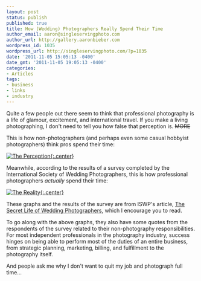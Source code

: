 ```yaml
---
layout: post
status: publish
published: true
title: How (Wedding) Photographers Really Spend Their Time
author_email: aaron@singleservingphoto.com
author_url: http://gallery.aaronbieber.com
wordpress_id: 1035
wordpress_url: http://singleservingphoto.com/?p=1035
date: '2011-11-05 15:05:13 -0400'
date_gmt: '2011-11-05 19:05:13 -0400'
categories:
- Articles
tags:
- business
- links
- industry
---
```


Quite a few people out there seem to think that professional photography
is a life of glamour, excitement, and international travel. If you make
a living photographing, I don't need to tell you how false that
perception is. ~~MORE~~

This is how non-photographers (and perhaps even some casual hobbyist
photographers) think pros spend their time:

[![](/wp-content/uploads/2011/11/20091205-perception1-590x483.jpg
"The Perception"){:.center}](/articles/2011/11/05/how-wedding-photographers-really-spend-their-time/20091205-perception1/)

Meanwhile, according to the results of a survey completed by the
International Society of Wedding Photographers, this is how professional
photographers _actually_ spend their time:

[![](/wp-content/uploads/2011/11/20091205-reality1-590x444.jpg
"The Reality"){:.center}](/articles/2011/11/05/how-wedding-photographers-really-spend-their-time/20091205-reality1/)

These graphs and the results of the survey are from ISWP's article,
[The Secret Life of Wedding Photographers](http://www.ispwp.com/the-secret-life-of-wedding-photographers.html),
which I encourage you to read.

To go along with the above graphs, they also have some quotes from the
respondents of the survey related to their non-photography
responsibilities. For most independent professionals in the photography
industry, success hinges on being able to perform most of the duties of
an entire business, from strategic planning, marketing, billing, and
fulfillment to the photography itself.

And people ask me why I don't want to quit my job and photograph full
time...
